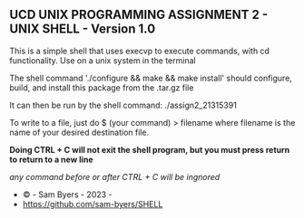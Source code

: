 ## UCD UNIX PROGRAMMING ASSIGNMENT 2 - UNIX SHELL - Version 1.0 ##
This is a simple shell that uses execvp to execute commands, with cd functionality.
Use on a unix system in the terminal

The shell command './configure && make && make install'
should configure, build, and install this package from the .tar.gz file

It can then be run by the shell command:
./assign2_21315391

To write to a file, just do
$ (your command) > filename
where filename is the name of your desired destination file.

**Doing CTRL + C will not exit the shell program, but you must press return to return to a new line**

*any command before or after CTRL + C will be ingnored*

- © - Sam Byers - 2023 - 
- https://github.com/sam-byers/SHELL
